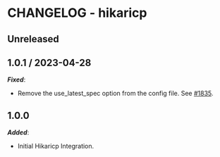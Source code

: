 # CHANGELOG - hikaricp

## Unreleased

## 1.0.1 / 2023-04-28

***Fixed***:

* Remove the use_latest_spec option from the config file. See [#1835](https://github.com/DataDog/integrations-extras/pull/1835).

## 1.0.0

***Added***:

* Initial Hikaricp Integration.
